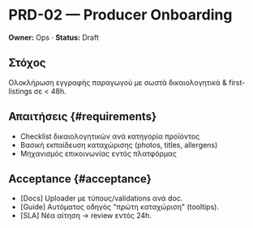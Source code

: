 # PRD-02 — Producer Onboarding
**Owner:** Ops · **Status:** Draft
## Στόχος
Ολοκλήρωση εγγραφής παραγωγού με σωστά δικαιολογητικά & first-listings σε < 48h.
## Απαιτήσεις {#requirements}
- Checklist δικαιολογητικών ανά κατηγορία προϊόντος
- Βασική εκπαίδευση καταχώρισης (photos, titles, allergens)
- Μηχανισμός επικοινωνίας εντός πλατφόρμας
## Acceptance {#acceptance}
- [Docs] Uploader με τύπους/validations ανά doc.
- [Guide] Αυτόματος οδηγός "πρώτη καταχώριση" (tooltips).
- [SLA] Νέα αίτηση → review εντός 24h.
